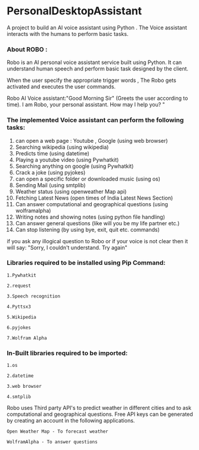 # PersonalDesktopAssistant

A project to build an AI voice assistant using Python . The Voice assistant interacts with the humans to perform basic tasks.


### About ROBO :

Robo is an AI personal voice assistant service built using Python. It can understand human speech and perform basic task designed by the client.

When the user specify the appropriate trigger words , The Robo gets activated and executes the user commands.

Robo AI Voice assistant:"Good Morning Sir" (Greets the user according to time). I am Robo, your personal assistant. How may I help you? "


### The implemented Voice assistant can perform the following tasks:

1. can open a web page : Youtube , Google (using web browser)		
2. Searching wikipedia (using wikipedia)    
3. Predicts time (using datetime)	
4. Playing a youtube video (using Pywhatkit)
5. Searching anything on google (using Pywhatkit)
6. Crack a joke (using pyjokes)
7. can open a specific folder or downloaded music (using os)
8. Sending Mail (using smtplib)
9. Weather status (using openweather Map api)
10. Fetching Latest News (open times of India Latest News Section)
11. Can answer computational and geographical questions (using wolframalpha)
12. Writing notes and showing notes (using python file handling)
13. Can answer general questions (like will you be my life partner etc.)
14. Can stop listening (by using bye, exit, quit etc. commands)

if you ask any illogical question to Robo or if your voice is not clear then it will say:
"Sorry, I couldn't understand. Try again"

### Libraries required to be installed using Pip Command:
	
	1.Pywhatkit
	
	2.request
	
	3.Speech recognition
	
 	4.Pyttsx3
	
	5.Wikipedia
	
	6.pyjokes
	
	7.Wolfram Alpha


### In-Built libraries required to be imported:

	1.os
	
	2.datetime
	
	3.web browser
	
	4.smtplib

Robo uses Third party API's to predict weather in different cities and to ask computational and geographical questions. 
Free API keys can be generated by creating an account in the following applications.  
	
	Open Weather Map - To forecast weather
	
	WolframAlpha - To answer questions
	


